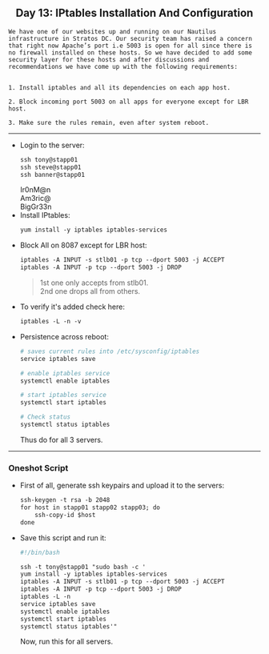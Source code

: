 ## <center> Day 13: IPtables Installation And Configuration

```
We have one of our websites up and running on our Nautilus infrastructure in Stratos DC. Our security team has raised a concern that right now Apache’s port i.e 5003 is open for all since there is no firewall installed on these hosts. So we have decided to add some security layer for these hosts and after discussions and recommendations we have come up with the following requirements:


1. Install iptables and all its dependencies on each app host.

2. Block incoming port 5003 on all apps for everyone except for LBR host.

3. Make sure the rules remain, even after system reboot.
```

---

- Login to the server:
    ```apache
    ssh tony@stapp01
    ssh steve@stapp01
    ssh banner@stapp01
    ```
    Ir0nM@n  
    Am3ric@  
    BigGr33n
- Install IPtables:
    ```apache
    yum install -y iptables iptables-services
    ```
-  Block All on 8087 except for LBR host:
    ```apache
    iptables -A INPUT -s stlb01 -p tcp --dport 5003 -j ACCEPT
    iptables -A INPUT -p tcp --dport 5003 -j DROP
    ```
    > 1st one only accepts from stlb01.  
    > 2nd one drops all from others.
- To verify it's added check here:
    ```apache
    iptables -L -n -v
    ```
- Persistence across reboot:
    ```apache
    # saves current rules into /etc/sysconfig/iptables
    service iptables save

    # enable iptables service
    systemctl enable iptables

    # start iptables service
    systemctl start iptables

    # Check status
    systemctl status iptables
    ```
    Thus do for all 3 servers.

---


### Oneshot Script

- First of all, generate ssh keypairs and upload it to the servers:
    ```apache
    ssh-keygen -t rsa -b 2048
    for host in stapp01 stapp02 stapp03; do
        ssh-copy-id $host
    done
    ```
- Save this script and run it:
    ```apache
    #!/bin/bash

    ssh -t tony@stapp01 "sudo bash -c '
    yum install -y iptables iptables-services
    iptables -A INPUT -s stlb01 -p tcp --dport 5003 -j ACCEPT
    iptables -A INPUT -p tcp --dport 5003 -j DROP
    iptables -L -n
    service iptables save
    systemctl enable iptables
    systemctl start iptables
    systemctl status iptables'"
    ```
    Now, run this for all servers.